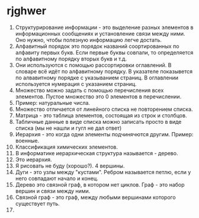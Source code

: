 # rjghwer
1. Структурирование информации - это выделение разных элементов в информационных сообщениях и установление связи между ними. Оно нужно, чтобы полезную информацию легче достать.
2. Алфавитный порядок это порядок названий соортированных по алфавиту первых букв. Если первые буквы совпали, то определяется по алфавитному порядку вторых букв и т.д.
3. Они используются с помощью рассортировки оглавлений. В словаре всё идёт по алфавитному порядку. В указателе показывется по алвавитному порядке с указыванием страниц. В оглавлении используется нумерация с указанием страниц.
4. Множество можно задать с помощью перечисления всех элементов. Пустое множество это 0 элементов в перечислении.
5. Пример: натуральные числа.
6. Множество отличается от линейного списка не повторением списка.
7. Матрица - это таблица элементов, состоящая из строк и столбцов.
8. Табличные данные в виде списка можно записать просто в виде списка (мы не нашли и гугл не дал ответ)
9. Иерархия - это когда одни элементы подчинячются другим. Пример: военные.
10.  Классификация химических элементов.
11.  В информатике иерархическая структура называется - дерево.
12.  Это иерархия.
13.  Я рисовать не буду (хорошо?). 4 вершины.
14.  Дуги - это узлы между "кустами". Ребром называется петлю, если у него совпадают начало и конец. 
15.  Дерево это связной граф, в котором нет циклов. Граф - это набор вершин и связи между ними.
16.  Связной граф - это граф, между любыми вершинами которого существует путь.
17.  
